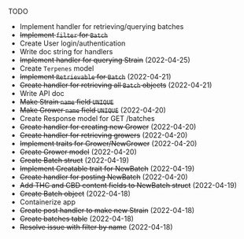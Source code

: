  TODO

- Implement handler for retrieving/querying batches
- ~~Implement `filter` for `Batch`~~
- Create User login/authentication
- Write doc string for handlers
- ~~Implement handler for querying Strain~~ (2022-04-25)
- Create `Terpenes` model
- ~~Implement `Retrievable` for `Batch`~~ (2022-04-21)
- ~~Create handler for retrieving all `Batch` objects~~ (2022-04-21)
- Write API doc
- ~~Make Strain `name` field `UNIQUE`~~
- ~~Make Grower `name` field `UNIQUE`~~ (2022-04-20)
- Create Response model for GET /batches
- ~~Create handler for creating new Grower~~ (2022-04-20)
- ~~Create handler for retrieving growers~~ (2022-04-20)
- ~~Implement traits for Grower/NewGrower~~ (2022-04-20)
- ~~Create Grower model~~ (2022-04-20)
- ~~Create Batch struct~~ (2022-04-19)
- ~~Implement Creatable trait for NewBatch~~ (2022-04-19)
- ~~Create handler for posting NewBatch~~ (2022-04-20)
- ~~Add THC and CBD content fields to NewBatch struct~~ (2022-04-19)
- ~~Create Batch object~~ (2022-04-18)
- Containerize app
- ~~Create post handler to make new Strain~~ (2022-04-18)
- ~~Create batches table~~ (2022-04-18)
- ~~Resolve issue with filter by name~~ (2022-04-18)

